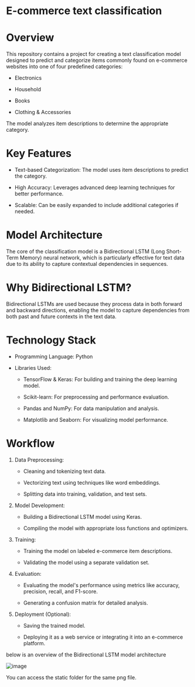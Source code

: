 # E-commerce text classification


# Overview

This repository contains a project for creating a text classification model designed to predict and categorize items commonly found on e-commerce websites into one of four predefined categories:

* Electronics

* Household

* Books

* Clothing & Accessories

The model analyzes item descriptions to determine the appropriate category.

# Key Features

* Text-based Categorization: The model uses item descriptions to predict the category.

* High Accuracy: Leverages advanced deep learning techniques for better performance.

* Scalable: Can be easily expanded to include additional categories if needed.

# Model Architecture

The core of the classification model is a Bidirectional LSTM (Long Short-Term Memory) neural network, which is particularly effective for text data due to its ability to capture contextual dependencies in sequences.

# Why Bidirectional LSTM?

Bidirectional LSTMs are used because they process data in both forward and backward directions, enabling the model to capture dependencies from both past and future contexts in the text data.

# Technology Stack

* Programming Language: Python

* Libraries Used:

  * TensorFlow & Keras: For building and training the deep learning model.

  * Scikit-learn: For preprocessing and performance evaluation.

  * Pandas and NumPy: For data manipulation and analysis.

  * Matplotlib and Seaborn: For visualizing model performance.

# Workflow

1. Data Preprocessing:

   * Cleaning and tokenizing text data.

   * Vectorizing text using techniques like word embeddings.

   * Splitting data into training, validation, and test sets.

2. Model Development:

   * Building a Bidirectional LSTM model using Keras.

   * Compiling the model with appropriate loss functions and optimizers.

3. Training:

   * Training the model on labeled e-commerce item descriptions.
 
   * Validating the model using a separate validation set.

4. Evaluation:

   * Evaluating the model's performance using metrics like accuracy, precision, recall, and F1-score.

   * Generating a confusion matrix for detailed analysis.

5. Deployment (Optional):

   * Saving the trained model.

   * Deploying it as a web service or integrating it into an e-commerce platform.

below is an overview of the Bidirectional LSTM model architecture

![image](https://github.com/user-attachments/assets/95cb3320-ab85-4672-acdd-3ac5ae795395)

You can access the static folder for the same png file.
